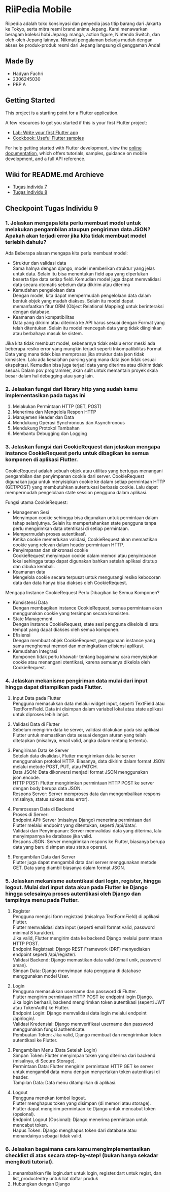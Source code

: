 # RiiPedia Mobile
Riipedia adalah toko konsinyasi dan penyedia jasa titip barang dari Jakarta ke Tokyo, serta mitra resmi brand anime Jepang. Kami menawarkan beragam koleksi hobi Jepang: manga, action figure, Nintendo Switch, dan oleh-oleh Jepang lainnya. Nikmati pengalaman belanja mudah dengan akses ke produk-produk resmi dari Jepang langsung di genggaman Anda!

## Made By
- Hadyan Fachri
- 2306245030
- PBP A

## Getting Started

This project is a starting point for a Flutter application.

A few resources to get you started if this is your first Flutter project:

- [Lab: Write your first Flutter app](https://docs.flutter.dev/get-started/codelab)
- [Cookbook: Useful Flutter samples](https://docs.flutter.dev/cookbook)

For help getting started with Flutter development, view the
[online documentation](https://docs.flutter.dev/), which offers tutorials,
samples, guidance on mobile development, and a full API reference.

## Wiki for README.md Archieve
- [Tugas individu 7](https://github.com/fachhhh/RiiPedia-Mobile/wiki/Archieve-Tugas-Individu-7-PBP)
- [Tugas individu 8](https://github.com/fachhhh/RiiPedia-Mobile/wiki/Archieve-Tugas-Individu-8-PBP)

## Checkpoint Tugas Individu 9
### 1. Jelaskan mengapa kita perlu membuat model untuk melakukan pengambilan ataupun pengiriman data JSON? Apakah akan terjadi error jika kita tidak membuat model terlebih dahulu?
Ada Beberapa alasan mengapa kita perlu membuat model:
- Struktur dan validasi data\
    Sama halnya dengan django, model memberikan struktur yang jelas untuk data. Selain itu bisa menentukan field apa yang diperlukan beserta tipe data setiap field. Kemudian model juga dapat memvalidasi data secara otomatis sebelum data dikirim atau diterima
- Kemudahan pengelolaan data\
    Dengan model, kita dapat mempermudah pengelolaan data dalam bentuk objek yang mudah diakses. Selain itu model dapat memanfaatkan fitur ORM (Object Relational Mapping) untuk berinteraksi dengan database.
- Keamanan dan kompatibilitas\
    Data yang dikirim atau diterima ke API harus sesuai dengan Format yang telah ditentukan. Selain itu model mencegah data yang tidak diinginkan atau berbahaya masuk ke sistem.

Jika kita tidak membuat model, sebenarnya tidak selalu error meski ada beberapa resiko error yang mungkin terjadi seperti Inkompatibilitas Format Data yang mana tidak bisa memproses jika struktur data json tidak konsisten. Lalu ada kesalahan parsing yang mana data json tidak sesuai ekspektasi. Kemudian bisa juga terjadi data yang diterima atau dikirim tidak sesuai. Dalam pov programmer, akan sulit untuk memantain proyek skala besar dalam hal debugging atau yang lain.

### 2. Jelaskan fungsi dari library http yang sudah kamu implementasikan pada tugas ini
1. Melakukan Permintaan HTTP (GET, POST)
2. Menerima dan Mengelola Respon HTTP
3. Manajemen Header dan Data
4. Mendukung Operasi Synchronous dan Asynchronous
5. Mendukung Protokol Tambahan
6. Membantu Debugging dan Logging

### 3. Jelaskan fungsi dari CookieRequest dan jelaskan mengapa instance CookieRequest perlu untuk dibagikan ke semua komponen di aplikasi Flutter.
CookieRequest adalah sebuah objek atau utilitas yang bertugas menangani pengambilan dan penyimpanan cookie dari server. CookieRequest digunakan juga untuk menyisipkan cookie ke dalam setiap permintaan HTTP (GET/POST) yang membutuhkan autentukasi berbasis cookie. Lalu dapat mempermudah pengelolaan state session pengguna dalam aplikasi.

Fungsi utama CookieRequest:
- Managemen Sesi\
    Menyimpan cookie sehingga bisa digunakan untuk permintaan dalam tahap selanjutnya. Selain itu mempertahankan state pengguna tanpa perlu mengirimkan data otentikasi di setiap permintaan.
- Mempermudah proses autentikasi\   
    Ketika cookie memerlukan validasi, CookieRequest akan memastikan cookie yang relevan dalam header permintaan HTTP.
- Penyimpanan dan sinkronasi cookie\
    CookieRequest menyimpan cookie dalam memori atau penyimpanan lokal sehingga tetap dapat digunakan bahkan setelah aplikasi ditutup dan dibuka kembali.
- Keamanan data\
    Mengelola cookie secara terpusat untuk mengurangi resiko kebocoran data dan data hanya bisa diakses oleh CookieRequest.

Mengapa Instance CookieRequest Perlu Dibagikan ke Semua Komponen?
- Konsistensi Data\
    Dengan membagikan instance CookieRequest, semua permintaan akan menggunakan cookie yang tersimpan secara konsisten.
- State Management\
    Dengan instance CookieRequest, state sesi pengguna dikelola di satu tempat yang dapat diakses oleh semua komponen.
- Efisiensi\
    Dengan membuat objek CookieRequest, penggunaan instance yang sama menghemat memori dan meningkatkan efisiensi aplikasi.
- Kemudahan Integrasi\
    Komponen tidak perlu khawatir tentang bagaimana cara menyisipkan cookie atau menangani otentikasi, karena semuanya dikelola oleh CookieRequest.

### 4. Jelaskan mekanisme pengiriman data mulai dari input hingga dapat ditampilkan pada Flutter.
1. Input Data pada Flutter\
    Pengguna memasukkan data melalui widget input, seperti TextField atau TextFormField. Data ini disimpan dalam variabel lokal atau state aplikasi untuk diproses lebih lanjut.

2. Validasi Data di Flutter\
    Sebelum mengirim data ke server, validasi dilakukan pada sisi aplikasi Flutter untuk memastikan data sesuai dengan aturan yang telah ditetapkan (misalnya, email valid, angka dalam rentang tertentu).

3. Pengiriman Data ke Server\
    Setelah data divalidasi, Flutter mengirimkan data ke server menggunakan protokol HTTP. Biasanya, data dikirim dalam format JSON melalui metode POST, PUT, atau PATCH.\
    Data JSON: Data dikonversi menjadi format JSON menggunakan json.encode.\
    HTTP POST: Flutter mengirimkan permintaan HTTP POST ke server dengan body berupa data JSON.\
    Respons Server: Server memproses data dan mengembalikan respons (misalnya, status sukses atau error).
    
4. Pemrosesan Data di Backend\
    Proses di Server:\
    Endpoint API: Server (misalnya Django) menerima permintaan dari Flutter melalui endpoint yang ditentukan, seperti /api/data/.\
    Validasi dan Penyimpanan: Server memvalidasi data yang diterima, lalu menyimpannya ke database jika valid.\
    Respons JSON: Server mengirimkan respons ke Flutter, biasanya berupa data yang baru disimpan atau status operasi.

5. Pengambilan Data dari Server\
    Flutter juga dapat mengambil data dari server menggunakan metode GET. Data yang diambil biasanya dalam format JSON.

### 5. Jelaskan mekanisme autentikasi dari login, register, hingga logout. Mulai dari input data akun pada Flutter ke Django hingga selesainya proses autentikasi oleh Django dan tampilnya menu pada Flutter.
1. Register\
    Pengguna mengisi form registrasi (misalnya TextFormField) di aplikasi Flutter.\
    Flutter memvalidasi data input (seperti email format valid, password minimal 8 karakter).\
    Jika valid, Flutter mengirim data ke backend Django melalui permintaan HTTP POST.\
    Endpoint Registrasi: Django REST Framework (DRF) menyediakan endpoint seperti /api/register/.\
    Validasi Backend: Django memastikan data valid (email unik, password aman).\
    Simpan Data: Django menyimpan data pengguna di database menggunakan model User.

2. Login\
    Pengguna memasukkan username dan password di Flutter.\
    Flutter mengirim permintaan HTTP POST ke endpoint login Django.\
    Jika login berhasil, backend mengirimkan token autentikasi (seperti JWT atau TokenAuth) ke Flutter.\
    Endpoint Login: Django memvalidasi data login melalui endpoint /api/login/.\
    Validasi Kredensial: Django memverifikasi username dan password menggunakan fungsi authenticate.\
    Pembuatan Token: Jika valid, Django membuat dan mengirimkan token autentikasi ke Flutter.

3. Pengambilan Menu (Data Setelah Login)\
    Simpan Token: Flutter menyimpan token yang diterima dari backend (misalnya, di Secure Storage).\
    Permintaan Data: Flutter mengirim permintaan HTTP GET ke server untuk mengambil data menu dengan menyertakan token autentikasi di header.\
    Tampilan Data: Data menu ditampilkan di aplikasi.

4. Logout\
    Pengguna menekan tombol logout.\
    Flutter menghapus token yang disimpan (di memori atau storage).\
    Flutter dapat mengirim permintaan ke Django untuk mencabut token (opsional).\
    Endpoint Logout (Opsional): Django menerima permintaan untuk mencabut token.\
    Hapus Token: Django menghapus token dari database atau menandainya sebagai tidak valid.
    
### 6. Jelaskan bagaimana cara kamu mengimplementasikan checklist di atas secara step-by-step! (bukan hanya sekadar mengikuti tutorial).
1. menambahkan file login.dart untuk login, register.dart untuk regist, dan list_productentry untuk liat daftar produk
2. Hubungkan dengan Django